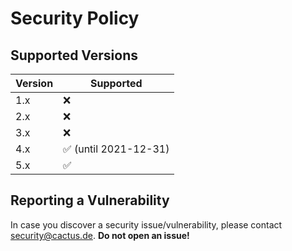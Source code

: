 # Security Policy

## Supported Versions

| Version | Supported          |
| ------- | ------------------ |
| 1.x     | :x:                |
| 2.x     | :x:                |
| 3.x     | :x:                |
| 4.x     | :white_check_mark: (until 2021-12-31) |
| 5.x     | :white_check_mark: |

## Reporting a Vulnerability

In case you discover a security issue/vulnerability, please contact security@cactus.de.
**Do not open an issue!**
